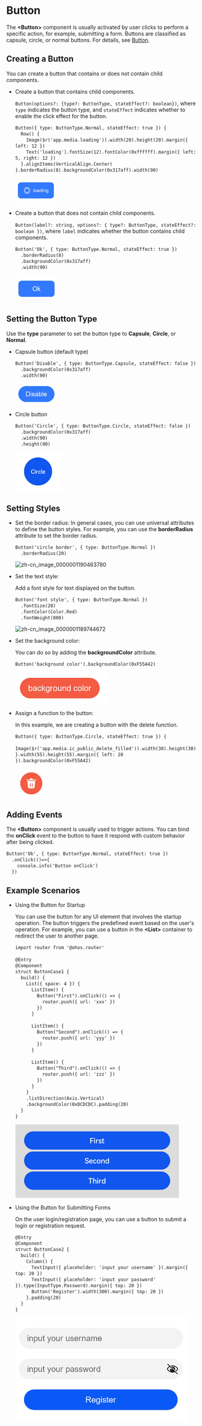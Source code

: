 # Button


The **\<Button>** component is usually activated by user clicks to perform a specific action, for example, submitting a form. Buttons are classified as capsule, circle, or normal buttons. For details, see [Button](../reference/arkui-ts/ts-basic-components-button.md).


## Creating a Button

You can create a button that contains or does not contain child components.

- Create a button that contains child components.

  `Button(options?: {type?: ButtonType, stateEffect?: boolean})`, where `type` indicates the button type, and `stateEffect` indicates whether to enable the click effect for the button.


  ```
  Button({ type: ButtonType.Normal, stateEffect: true }) {
    Row() {
      Image($r('app.media.loading')).width(20).height(20).margin({ left: 12 })
      Text('loading').fontSize(12).fontColor(0xffffff).margin({ left: 5, right: 12 })
    }.alignItems(VerticalAlign.Center)
  }.borderRadius(8).backgroundColor(0x317aff).width(90)
  ```

  ![en-us_image_0000001260555857](figures/en-us_image_0000001260555857.png)

- Create a button that does not contain child components.

  `Button(label?: string, options?: { type?: ButtonType, stateEffect?: boolean })`, where `label` indicates whether the button contains child components.


  ```
  Button('Ok', { type: ButtonType.Normal, stateEffect: true })
    .borderRadius(8)
    .backgroundColor(0x317aff)
    .width(90)
  ```

  ![en-us_image_0000001215796030](figures/en-us_image_0000001215796030.png)


## Setting the Button Type

Use the **type** parameter to set the button type to **Capsule**, **Circle**, or **Normal**.

- Capsule button (default type)

  ```
  Button('Disable', { type: ButtonType.Capsule, stateEffect: false })
    .backgroundColor(0x317aff)
    .width(90)
  ```

  ![en-us_image_0000001215645452](figures/en-us_image_0000001215645452.png)

- Circle button

  ```
  Button('Circle', { type: ButtonType.Circle, stateEffect: false })
    .backgroundColor(0x317aff)
    .width(90)
    .height(90)
  ```

  ![en-us_image_0000001215965420](figures/en-us_image_0000001215965420.png)


## Setting Styles

- Set the border radius:
  In general cases, you can use universal attributes to define the button styles. For example, you can use the **borderRadius** attribute to set the border radius.


  ```
  Button('circle border', { type: ButtonType.Normal })
    .borderRadius(20)
  ```

  ![zh-cn_image_0000001190463780](figures/zh-cn_image_0000001190463780.png)

- Set the text style:
  
  Add a font style for text displayed on the button.


  ```
  Button('font style', { type: ButtonType.Normal })
    .fontSize(20)
    .fontColor(Color.Red)
    .fontWeight(800)
  ```

  ![zh-cn_image_0000001189744672](figures/zh-cn_image_0000001189744672.png)

- Set the background color:
  
  You can do so by adding the **backgroundColor** attribute.


  ```
  Button('background color').backgroundColor(0xF55A42)
  ```

  ![en-us_image_0000001235146483](figures/en-us_image_0000001235146483.png)

- Assign a function to the button:
  
  In this example, we are creating a button with the delete function.


  ```
  Button({ type: ButtonType.Circle, stateEffect: true }) {
    Image($r('app.media.ic_public_delete_filled')).width(30).height(30)
  }.width(55).height(55).margin({ left: 20 }).backgroundColor(0xF55A42)
  ```

  ![en-us_image_0000001260373911](figures/en-us_image_0000001260373911.png)


## Adding Events

The **\<Button>** component is usually used to trigger actions. You can bind the **onClick** event to the button to have it respond with custom behavior after being clicked.


```
Button('Ok', { type: ButtonType.Normal, stateEffect: true })
  .onClick(()=>{
    console.info('Button onClick')
  })
```


## Example Scenarios

- Using the Button for Startup

  You can use the button for any UI element that involves the startup operation. The button triggers the predefined event based on the user's operation. For example, you can use a button in the **\<List>** container to redirect the user to another page.

  ```
  import router from '@ohos.router'

  @Entry
  @Component
  struct ButtonCase1 {
    build() {
      List({ space: 4 }) {
        ListItem() {
          Button("First").onClick(() => {
            router.push({ url: 'xxx' })
          })
        }

        ListItem() {
          Button("Second").onClick(() => {
            router.push({ url: 'yyy' })
          })
        }

        ListItem() {
          Button("Third").onClick(() => {
            router.push({ url: 'zzz' })
          })
        }
      }
      .listDirection(Axis.Vertical)
      .backgroundColor(0xDCDCDC).padding(20)
    }
  }
  ```


  ![en-us_image_0000001235626467](figures/en-us_image_0000001235626467.png)


- Using the Button for Submitting Forms
  
  On the user login/registration page, you can use a button to submit a login or registration request.


  ```
  @Entry
  @Component
  struct ButtonCase2 {
    build() {
      Column() {
        TextInput({ placeholder: 'input your username' }).margin({ top: 20 })
        TextInput({ placeholder: 'input your password' }).type(InputType.Password).margin({ top: 20 })
        Button('Register').width(300).margin({ top: 20 })
      }.padding(20)
    }
  }
  ```

  ![en-us_image_0000001190466492](figures/en-us_image_0000001190466492.png)
